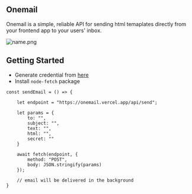 ## Onemail

Onemail is a simple, reliable API for sending html temaplates directly from your frontend app to your users' inbox.

![name.png](https://magicbell.com/api/og-images?url=https://magicbell.ghost.io/content/images/2022/01/EmailAPIs.jpeg)

## Getting Started

- Generate credential from [here](https://onemail.vercel.app/)
- Install `node-fetch` package

```
const sendEmail = () => {

    let endpoint = "https://onemail.vercel.app/api/send";

    let params = {
        to: "",
        subject: "",
        text: "",
        html: "",
        secret: ""
    }

    await fetch(endpoint, {
        method: "POST",
        body: JSON.stringify(params)
    });

    // email will be delivered in the background
}
```
